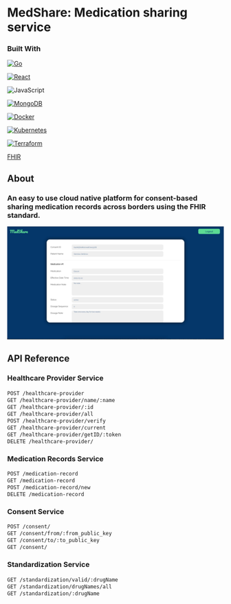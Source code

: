 
# MedShare: Medication sharing service 

### Built With

[![Go](https://img.shields.io/badge/go-%2300ADD8.svg?style=for-the-badge&logo=go&logoColor=white)](https://go.dev/)

[![React](https://img.shields.io/badge/react-%2320232a.svg?style=for-the-badge&logo=react&logoColor=%2361DAFB)](https://react.dev/)

![JavaScript](https://img.shields.io/badge/javascript-%23323330.svg?style=for-the-badge&logo=javascript&logoColor=%23F7DF1E)

[![MongoDB](https://img.shields.io/badge/MongoDB-%234ea94b.svg?style=for-the-badge&logo=mongodb&logoColor=white)](https://www.mongodb.com/)

[![Docker](https://img.shields.io/badge/docker-%230db7ed.svg?style=for-the-badge&logo=docker&logoColor=white)](https://www.docker.com/)

[![Kubernetes](https://img.shields.io/badge/kubernetes-%23326ce5.svg?style=for-the-badge&logo=kubernetes&logoColor=white)](https://kubernetes.io/)

[![Terraform](https://img.shields.io/badge/terraform-%235835CC.svg?style=for-the-badge&logo=terraform&logoColor=white)](https://www.terraform.io/)

[FHIR](https://www.hl7.org/fhir/) 

## About 

### An easy to use cloud native platform for consent-based sharing medication records across borders using the FHIR standard.

![Project figure](/images/projectFig.jpg)

## API Reference

### Healthcare Provider Service

```http
POST /healthcare-provider
GET /healthcare-provider/name/:name
GET /healthcare-provider/:id
GET /healthcare-provider/all
POST /healthcare-provider/verify
GET /healthcare-provider/current
GET /healthcare-provider/getID/:token
DELETE /healthcare-provider/
``` 

### Medication Records Service 
```http
POST /medication-record
GET /medication-record
POST /medication-record/new
DELETE /medication-record
```

### Consent Service 
```http 
POST /consent/
GET /consent/from/:from_public_key
GET /consent/to/:to_public_key
GET /consent/

```

### Standardization Service 
```http 
GET /standardization/valid/:drugName
GET /standardization/drugNames/all
GET /standardization/:drugName
```



<!-- 
```http
  GET /api/items
```

| Parameter | Type     | Description                |
| :-------- | :------- | :------------------------- |
| `api_key` | `string` | **Required**. Your API key |

#### Get item

```http
  GET /api/items/${id}
```

| Parameter | Type     | Description                       |
| :-------- | :------- | :-------------------------------- |
| `id`      | `string` | **Required**. Id of item to fetch |

#### add(num1, num2)

Takes two numbers and returns the sum. -->



